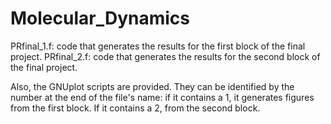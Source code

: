 # Molecular_Dynamics

PRfinal_1.f: code that generates the results for the first block of the final project.
PRfinal_2.f: code that generates the results for the second block of the final project.

Also, the GNUplot scripts are provided. They can be identified by the number at the end of the file's name: if it contains a 1, it generates figures from the first block. If it contains a 2, from the second block. 
